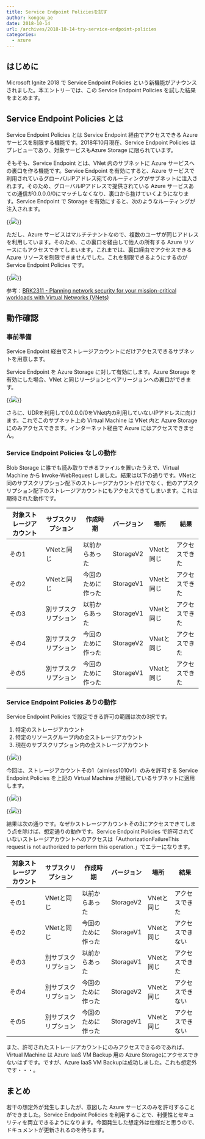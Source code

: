 ```yaml
---
title: Service Endpoint Policiesを試す
author: kongou_ae
date: 2018-10-14
url: /archives/2018-10-14-try-service-endpoint-policies
categories:
  - azure
---
```


## はじめに

Microsoft Ignite 2018 で Service Endpoint Policies という新機能がアナウンスされました。本エントリーでは、この Service Endpoint Policies を試した結果をまとめます。

## Service Endpoint Policies とは

Service Endpoint Policies とは Service Endpoint 経由でアクセスできる Azure サービスを制限する機能です。2018年10月現在、Service Endpoint Policies はプレビューであり、対象サービスもAzure Storage に限られています。

そもそも、Service Endpoint とは、VNet 内のサブネットに Azure サービスへの裏口を作る機能です。Service Endpoint を有効にすると、Azure サービスで利用されているグローバルIPアドレス宛てのルーティングがサブネットに注入されます。そのため、グローバルIPアドレスで提供されている Azure サービスあての通信が0.0.0.0/0にマッチしなくなり、裏口から抜けていくようになります。Service Endpoint で Storage を有効にすると、次のようなルーティングが注入されます。

{{<img src="./../../images/2018-1014-001.png">}}

ただし、Azure サービスはマルチテナントなので、複数のユーザが同じアドレスを利用しています。そのため、この裏口を経由して他人の所有する Azure リソースにもアクセスできてしまいます。これまでは、裏口経由でアクセスできる Azure リソースを制限できませんでした。これを制限できるようにするのが Service Endpoint Policies です。

{{<img src="./../../images/2018-1014-003.png">}}

参考：[BRK2311 - Planning network security for your mission-critical workloads with Virtual Networks (VNets)](https://myignite.techcommunity.microsoft.com/sessions/66297?source=sessions)

## 動作確認

### 事前準備

Service Endpoint 経由でストレージアカウントにだけアクセスできるサブネットを用意します。

Service Endpoint を Azure Storage に対して有効にします。Azure Storage を有効にした場合、VNet と同じリージョンとペアリージョンへの裏口ができます。

{{<img src="./../../images/2018-1014-002.png">}}

さらに、UDRを利用して0.0.0.0/0をVNet内の利用していないIPアドレスに向けます。これでこのサブネット上の Virtual Machine は VNet 内と Azure Storage にのみアクセスできます。インターネット経由で Azure にはアクセスできません。

### Service Endpoint Policies なしの動作

Blob Storage に誰でも読み取りできるファイルを置いたうえで、Virtual Machine から Invoke-WebRequest しました。結果は以下の通りです。VNetと同のサブスクリプション配下のストレージアカウントだけでなく、他のアブスクリプション配下のストレージアカウントにもアクセスできてしまいます。これは期待された動作です。

| 対象ストレージアカウント | サブスクリプション | 作成時期 | バージョン | 場所 | 結果 |
|------------------------|------------------|----------|-----------|------|----|
| その1 | VNetと同じ | 以前からあった | StorageV2 | VNetと同じ | アクセスできた |
| その2 | VNetと同じ | 今回のために作った | StorageV1 | VNetと同じ | アクセスできた |
| その3 | 別サブスクリプション | 以前からあった | StorageV1 | VNetと同じ | アクセスできた |
| その4 | 別サブスクリプション | 今回のために作った | StorageV2 | VNetと同じ | アクセスできた |
| その5 | 別サブスクリプション | 今回のために作った | StorageV1 | VNetと同じ | アクセスできた |

### Service Endpoint Policies ありの動作

Service Endpoint Policies で設定できる許可の範囲は次の3択です。

1. 特定のストレージアカウント
1. 特定のリソースグループ内の全ストレージアカウント
1. 現在のサブスクリプション内の全ストレージアカウント

{{<img src="./../../images/2018-1014-006.png">}}

今回は、ストレージアカウントその1（aimless1010v1）のみを許可する Service Endpoint Policies を上記の Virtual Machine が接続しているサブネットに適用します。

{{<img src="./../../images/2018-1014-004.png">}}

{{<img src="./../../images/2018-1014-005.png">}}

結果は次の通りです。なぜかストレージアカウントその3にアクセスできてしまう点を除けば、想定通りの動作です。Service Endpoint Policies で許可されていないストレージアカウントへのアクセスは「AuthorizationFailureThis request is not authorized to perform this operation.」でエラーになります。

| 対象ストレージアカウント | サブスクリプション | 作成時期 | バージョン | 場所 |結果 | 
|------------------------|------------------|----------|-----------|------|----|
| その1 | VNetと同じ | 以前からあった | StorageV2 | VNetと同じ | アクセスできた | 
| その2 | VNetと同じ | 今回のために作った | StorageV1 | VNetと同じ | アクセスできない | 
| その3 | 別サブスクリプション | 以前からあった | StorageV1 | VNetと同じ | アクセスできた | 
| その4 | 別サブスクリプション | 今回のために作った | StorageV2 | VNetと同じ | アクセスできない | 
| その5 | 別サブスクリプション | 今回のために作った | StorageV1 | VNetと同じ | アクセスできない | 

また、許可されたストレージアカウントにのみアクセスできるのであれば、Virtual Machine は Azure IaaS VM Backup 用の Azure Storageにアクセスできないはずです。ですが、Azure IaaS VM Backupは成功しました。これも想定外です・・・。

## まとめ

若干の想定外が発生しましたが、意図した Azure サービスのみを許可することができました。Service Endpoint Policies を利用することで、利便性とセキュリティを両立できるようになります。今回発生した想定外は仕様だと思うので、ドキュメントが更新されるのを待ちます。

